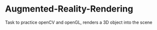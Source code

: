 # Augmented-Reality-Rendering
Task to practice openCV and openGL, renders a 3D object into the scene
